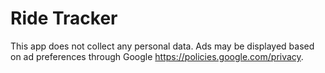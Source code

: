 # Ride Tracker
This app does not collect any personal data. Ads may be displayed based on ad preferences through Google https://policies.google.com/privacy.
